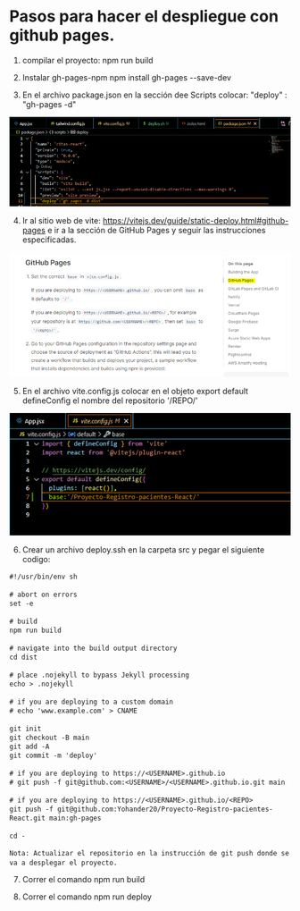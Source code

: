 # Pasos para hacer el despliegue con github pages.

1) compilar el proyecto:
    npm run build

2) Instalar gh-pages-npm
   npm install gh-pages --save-dev

3) En el archivo package.json en la sección dee Scripts colocar:
 "deploy" : "gh-pages -d"
 
 ![](src/imagenes/React3.PNG)

 4) Ir al sitio web de vite: https://vitejs.dev/guide/static-deploy.html#github-pages  e ir a la sección de GitHub Pages
y seguir las instrucciones especificadas.

 ![](src/imagenes/React4PNG.PNG)

 5) En el archivo vite.config.js colocar  en el objeto export default defineConfig
el nombre del repositorio '/REPO/'

![](src/imagenes/React5.PNG)

6) Crear un archivo deploy.ssh en la carpeta src y pegar el siguiente codigo:

```
#!/usr/bin/env sh

# abort on errors
set -e

# build
npm run build

# navigate into the build output directory
cd dist

# place .nojekyll to bypass Jekyll processing
echo > .nojekyll

# if you are deploying to a custom domain
# echo 'www.example.com' > CNAME

git init
git checkout -B main
git add -A
git commit -m 'deploy'

# if you are deploying to https://<USERNAME>.github.io
# git push -f git@github.com:<USERNAME>/<USERNAME>.github.io.git main

# if you are deploying to https://<USERNAME>.github.io/<REPO>
git push -f git@github.com:Yohander20/Proyecto-Registro-pacientes-React.git main:gh-pages

cd -

```
`Nota: Actualizar el repositorio en la instrucción de git push donde se va a desplegar el proyecto.`

7) Correr el comando npm run build

8) Correr el comando npm run deploy

